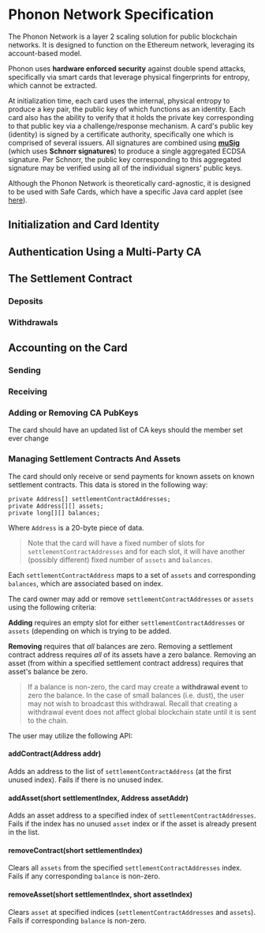 # Phonon Network Specification

The Phonon Network is a layer 2 scaling solution for public blockchain networks. It is designed to function on the Ethereum network, leveraging its account-based model.

Phonon uses **hardware enforced security** against double spend attacks, specifically via smart cards that leverage physical fingerprints for entropy, which cannot be extracted.

At initialization time, each card uses the internal, physical entropy to produce a key pair, the public key of which functions as an identity. Each card also has the ability to verify that it holds the private key corresponding to that public key via a challenge/response mechanism. A card's public key (identity) is signed by a certificate authority, specifically one which is comprised of several issuers. All signatures are combined using [**muSig**](https://blockstream.com/2018/01/23/en-musig-key-aggregation-schnorr-signatures/) (which uses **Schnorr signatures**) to produce a single aggregated ECDSA signature. Per Schnorr, the public key corresponding to this aggregated signature may be verified using all of the individual signers' public keys.

Although the Phonon Network is theoretically card-agnostic, it is designed to be used with Safe Cards, which have a specific Java card applet (see [here](https://github.com/GridPlus/safe-card)).

## Initialization and Card Identity

## Authentication Using a Multi-Party CA

## The Settlement Contract

### Deposits

### Withdrawals

## Accounting on the Card

### Sending

### Receiving

### Adding or Removing CA PubKeys

The card should have an updated list of CA keys should the member set ever change

### Managing Settlement Contracts And Assets

The card should only receive or send payments for known assets on known settlement contracts. This data is stored in the following way:

```
private Address[] settlementContractAddresses;
private Address[][] assets;
private long[][] balances;
```

Where `Address` is a 20-byte piece of data.

> Note that the card will have a fixed number of slots for `settlementContractAddresses` and for each slot, it will have another (possibly different) fixed number of `assets` and `balances`.

Each `settlementContractAddress` maps to a set of `assets` and corresponding `balances`, which are associated based on index.

The card owner may add or remove `settlementContractAddresses` or `assets` using the following criteria:

**Adding** requires an empty slot for either `settlementContractAddresses` or `assets` (depending on which is trying to be added.

**Removing** requires that *all* balances are zero. Removing a settlement contract address requires *all* of its assets have a zero balance. Removing an asset (from within a specified settlement contract address) requires that asset's balance be zero.

> If a balance is non-zero, the card may create a **withdrawal event** to zero the balance. In the case of small balances (i.e. dust), the user may not wish to broadcast this withdrawal. Recall that creating a withdrawal event does not affect global blockchain state until it is sent to the chain.

The user may utilize the following API:

#### addContract(Address addr)

Adds an address to the list of `settlementContractAddress` (at the first unused index). Fails if there is no unused index.

#### addAsset(short settlementIndex, Address assetAddr)

Adds an asset address to a specified index of `settlementContractAddresses`. Fails if the index has no unused `asset` index or if the asset is already present in the list.

#### removeContract(short settlementIndex)

Clears all `assets` from the specified `settlementContractAddresses` index. Fails if any corresponding `balance` is non-zero.

#### removeAsset(short settlementIndex, short assetIndex)

Clears `asset` at specified indices (`settlementContractAddresses` and `assets`). Fails if corresponding `balance` is non-zero.
